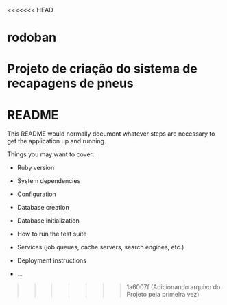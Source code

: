<<<<<<< HEAD
# rodoban
Projeto de criação do sistema de recapagens de pneus
=======
# README

This README would normally document whatever steps are necessary to get the
application up and running.

Things you may want to cover:

* Ruby version

* System dependencies

* Configuration

* Database creation

* Database initialization

* How to run the test suite

* Services (job queues, cache servers, search engines, etc.)

* Deployment instructions

* ...
>>>>>>> 1a6007f (Adicionando arquivo do Projeto pela primeira vez)
